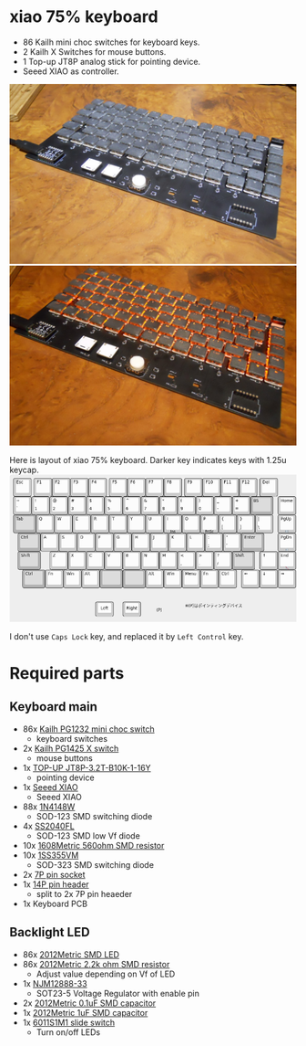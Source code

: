 # xiao 75% keyboard

* 86 Kailh mini choc switches for keyboard keys.
* 2 Kailh X Switches for mouse buttons.
* 1 Top-up JT8P analog stick for pointing device.
* Seeed XIAO as controller.

![keyboard photo 1](resources/xiao-75-keyboard.jpg)
![keyboard photo 2](resources/xiao-75-keyboard-led.jpg)


Here is layout of xiao 75% keyboard. Darker key indicates keys with 1.25u keycap.  
![layout](resources/layout.png)

I don't use `Caps Lock` key, and replaced it by `Left Control` key.

# Required parts

## Keyboard main

* 86x [Kailh PG1232 mini choc switch](https://www.aliexpress.com/item/4000277394324.html)
  * keyboard switches
* 2x [Kailh PG1425 X switch](https://www.aliexpress.com/item/32985602923.html)
  * mouse buttons
* 1x [TOP-UP JT8P-3.2T-B10K-1-16Y](https://akizukidenshi.com/catalog/g/gP-04048)
  * pointing device
* 1x [Seeed XIAO](https://akizukidenshi.com/catalog/g/gM-15178)
  * Seeed XIAO
* 88x [1N4148W](https://akizukidenshi.com/catalog/g/gI-07084)
  * SOD-123 SMD switching diode
* 4x [SS2040FL](https://akizukidenshi.com/catalog/g/gI-02073)
  * SOD-123 SMD low Vf diode
* 10x [1608Metric 560ohm SMD resistor](https://www.sengoku.co.jp/mod/sgk_cart/detail.php?code=EEHD-57GE)
* 10x [1SS355VM](https://akizukidenshi.com/catalog/g/gI-05866)
  * SOD-323 SMD switching diode
* 2x [7P pin socket](https://akizukidenshi.com/catalog/g/gP-01014)
* 1x [14P pin header](https://akizukidenshi.com/catalog/g/gC-04397)
  * split to 2x 7P pin heaeder
* 1x Keyboard PCB

## Backlight LED
* 86x [2012Metric SMD LED](https://akizukidenshi.com/catalog/g/gI-06422)
* 86x [2012Metric 2.2k ohm SMD resistor](https://www.sengoku.co.jp/mod/sgk_cart/detail.php?code=EEHD-57C4)
  * Adjust value depending on Vf of LED
* 1x [NJM12888-33](https://akizukidenshi.com/catalog/g/gI-10675)
  * SOT23-5 Voltage Regulator with enable pin
* 2x [2012Metric 0.1uF SMD capacitor](https://akizukidenshi.com/catalog/g/gP-00349)
* 1x [2012Metric 1uF SMD capacitor](https://akizukidenshi.com/catalog/g/gP-09174)
* 1x [6011S1M1 slide switch](https://akizukidenshi.com/catalog/g/gP-15365)
  * Turn on/off LEDs
